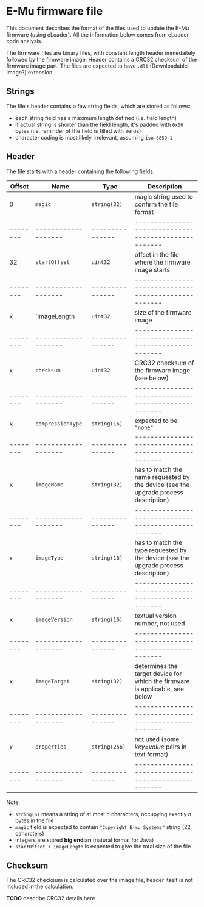# E-Mu firmware file

This document describes the format of the files used to update the E-Mu firmware (using eLoader). All the information below comes from eLoader code analysis.

The firmware files are binary files, with constant length header immedaitely followed by the firmware image. Header contains a CRC32 checksum of the firmware image part. The files are expected to have `.dli` (Downloadable Image?) extension.

## Strings

The file's header contains a few string fields, which are stored as follows:

 * each string field has a maximum length defined (i.e. field length)
 * if actual string is shorter than the field length, it's padded with `0x00` bytes (i.e. reminder of the field is filled with zeros)
 * character coding is most likely irrelevant, assuming `iso-8859-1` 

## Header

The file starts with a header containing the following fields:


| Offset | Name              | Type          | Description                                        |
|--------|-------------------|---------------|----------------------------------------------------|
| 0      | `magic`           | `string(32)`  | magic string used to confirm the file format       |
|--------|-------------------|---------------|----------------------------------------------------|
| 32     | `startOffset`     | `uint32`      | offset in the file where the firmware image starts |
|--------|-------------------|---------------|----------------------------------------------------|
| x      | `imageLength      | `uint32`      | size of the firmware image                         |
|--------|-------------------|---------------|----------------------------------------------------|
| x      | `checksum`        | `uint32`      | CRC32 checksum of the firmware image (see below)   |
|--------|-------------------|---------------|----------------------------------------------------|
| x      | `compressionType` | `string(16)`  | expected to be `"none"`                            |
|--------|-------------------|---------------|----------------------------------------------------|
| x      | `imageName`       | `string(32)`  | has to match the name requested by the device (see the upgrade process description) |
|--------|-------------------|---------------|----------------------------------------------------|
| x      | `imageType`       | `string(16)`  | has to match the type requested by the device (see the upgrade process description) |
|--------|-------------------|---------------|----------------------------------------------------|
| x      | `imageVersion`    | `string(16)`  | textual version number, not used |
|--------|-------------------|---------------|----------------------------------------------------|
| x      | `imageTarget`     | `string(32)`  | determines the target device for which the firmware is applicable, see below |
|--------|-------------------|---------------|----------------------------------------------------|
| x      | `properties`      | `string(256)` | not used (some *key=value* pairs in text format)   |
|--------|-------------------|---------------|----------------------------------------------------|

Note:

 * `string(n)` means a string of at most *n* characters, occupying exactly *n* bytes in the file
 * `magic` field is expected to contain `"Copyright E-mu Systems"` string (22 caharcters)
 * integers are stored **big endian** (natural format for Java)
 * `startOffset + imageLength` is expected to give the total size of the file

## Checksum

The CRC32 checksum is calculated over the image file, header itself is not included in the calculation.

**TODO** describe CRC32 details here
